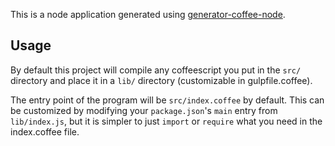 This is a node application generated using [generator-coffee-node](https://github.com/jhessin/generator-coffee-node).

## Usage

By default this project will compile any coffeescript you put in the `src/` directory and place it in a `lib/` directory (customizable in gulpfile.coffee).

The entry point of the program will be `src/index.coffee` by default. This can be customized by modifying your `package.json`'s `main` entry from `lib/index.js`, but it is simpler to just `import` or `require` what you need in the index.coffee file.
